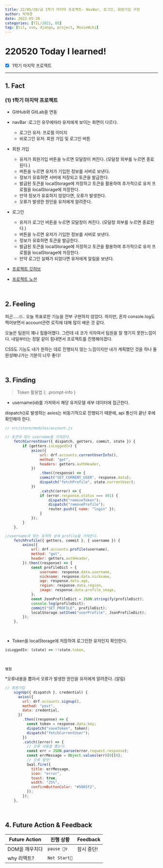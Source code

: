 ```yaml
---
title: 22/05/20/금 1학기 마지막 프로젝트- NavBar, 로그인, 회원가입 구현
author: 박재경
date: 2022-05-20
categories: [TIL/2022, 05]
tag: [til, vue, django, project, MovieWiki]
---
```


# 220520 Today I learned!

- [x] 1학기 마지막 프로젝트

---

## 1. Fact 

### (1) 1학기 마지막 프로젝트

- GitHub와 GitLab을 연동
- navBar :로그인 유무에따라 유저에게 보이는 화면이 다르다.  
  - 로그인 유저: 프로필 이미지 
  - 비로그인 유저: 회원 가입 및 로그인 버튼 

- 회원 가입
  - 유저가 회원가입 버튼을 누르면 모달창이 켜진다. (모달창 외부를 누르면 종료된다.) 
  - 버튼을 누르면 유저가 기입한 정보를 서버로 보낸다.  
  - 정보가 유효하면 서버에 저장되고 토큰을 발급한다. 
  -  발급된 토큰을 localStorage에 저장하고 토큰을 활용하여 추가적으로 유저 프로필을 localStorage에 저장한다.  
  - 만약 정보가 유효하지 않았다면, 오류가 발생한다.  
  - 오류가 발생한 원인을 유저에게 알려준다. 

- 로그인
  - 유저가 로그인 버튼을 누르면 모달창이 켜진다. (모달창 외부를 누르면 종료된다.) 
  - 버튼을 누르면 유저가 기입한 정보를 서버로 보낸다. 
  -  정보가 유효하면 토큰을 발급한다.  
  - 발급된 토큰을 localStorage에 저장하고 토큰을 활용하여 추가적으로 유저 프로필을 localStorage에 저장한다. 
  - 만약 로그인 실패가 되었다면 유저에게 알림을 보낸다. 

- [프로젝트 깃허브](https://github.com/JaeKP/MovieWiki)
- [프로젝트 노션](https://evanescent-tuba-146.notion.site/d71f0e701e314d7abfcf72ede38fe8b6)

<br>

## 2. Feeling

피곤.....🙄.. 오늘 목표로한 기능을 전부 구현하지 않았다. 하지만, 혼자 console.log도 찍어보면서 account관련 로직에 대해 많이 배운 것 같다. 

오늘은 팀원이 꽤나 힘들어했다. 그런데 내 코가 석자여서 팀원을 잘 챙기지 못한느낌이다. 내일부터는 정말 같이 힘내면서 프로젝트를 진행해야겠다. 

CSS도 기능도 내가 원하는 데로 진행되지 않는 느낌이지만 내가 계획했던 것을 하나 둘 완성해나가는 기분이 너무 좋다!  

<br>

## 3. Finding 

> Token 활용법
{: .prompt-info }

- username(id)를 가져와서 해당 유저모델 세부 데이터에 접근한다. 

dispatch()로 발생하는 axios는 비동기적으로 진행되기 때문에, api 통신이 끝난 후에 확인해야 한다. 

```javascript
// src/store/modules/account.js 

// 토큰과 맞는 username을 가져온다. 
    fetchCurrentUser({ dispatch, getters, commit, state }) {
        if (getters.isLoggedIn) {
            axios({
                url: drf.accounts.currentUserInfo(),
                method: "get",
                headers: getters.authHeader,
            })
                .then((response) => {
                commit("SET_CURRENT_USER", response.data);
                dispatch("fetchProfile", state.currentUser);
            })
                .catch((error) => {
                if (error.response.status === 401) {
                    dispatch("removeToken");
                    dispatch("removeProfile");
                    router.push({ name: "login" });
                }
            });
        }
    },

//username과 맞는 유저의 상세 profile을 가져온다. 
    fetchProfile({ getters, commit }, { username }) {
        axios({
            url: drf.accounts.profile(username),
            method: "get",
            header: getters.authHeader,
        }).then((response) => {
            const profileDict = {
                username: response.data.username,
                nickname: response.data.nickname,
                age: response.data.age,
                region: response.data.region,
                image: response.data.profile_image,
            };
            const JsonProfileDict = JSON.stringify(profileDict);
            console.log(profileDict);
            commit("SET_PROFILE", profileDict);
            localStorage.setItem("userProfile", JsonProfileDict);
        });
    },
```

<br>

- Token을 localStorage에 저장하여 로그인한 유저인지 확인한다. 

```javascript
isLoggedIn: (state) => !!state.token,
```

<br>

`별첨`

*오류내용을 뽑아서 오류가 발생한 원인을 유저에게 알려준다. (알림)

```javascript
// 회원가입
    signUp({ dispatch }, credential) {
      axios({
        url: drf.accounts.signup(),
        method: "post",
        data: credential,
      })
        .then((response) => {
          const token = response.data.key;
          dispatch("saveToken", token);
          dispatch("fetchCurrentUser");
        })
        .catch((error) => {
          // 오류 내용을 뽑는다.
          const err = JSON.parse(error.request.response);
          const errMessage = Object.values(err)[0][0];
          // 오류 알럿!
          Swal.fire({
            title: errMessage,
            icon: "error",
            toast: true,
            width: "25%",
            confirmButtonColor: "#5865f2",
          });
        });
    },
```

<br>

## 4. Future Action & Feedback

| Future Action  | 진행 상황    | Feedback   |
| -------------- | ------------ | ---------- |
| DOM을 깨우치다 | `pause 🤦‍♀️`   | 잠시 중단! |
| why 리액트?    | `Not Start🌙` |            |

<br>
